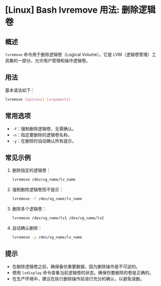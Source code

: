 # [Linux] Bash lvremove 用法: 删除逻辑卷

## 概述
`lvremove` 命令用于删除逻辑卷（Logical Volume）。它是 LVM（逻辑卷管理）工具集的一部分，允许用户管理和操作逻辑卷。

## 用法
基本语法如下：
```bash
lvremove [options] [arguments]
```

## 常用选项
- `-f`：强制删除逻辑卷，无需确认。
- `-n`：指定要删除的逻辑卷名称。
- `-y`：在删除时自动确认所有提示。

## 常见示例
1. 删除指定的逻辑卷：
   ```bash
   lvremove /dev/vg_name/lv_name
   ```

2. 强制删除逻辑卷而不提示：
   ```bash
   lvremove -f /dev/vg_name/lv_name
   ```

3. 删除多个逻辑卷：
   ```bash
   lvremove /dev/vg_name/lv1 /dev/vg_name/lv2
   ```

4. 自动确认删除：
   ```bash
   lvremove -y /dev/vg_name/lv_name
   ```

## 提示
- 在删除逻辑卷之前，确保备份重要数据，因为删除操作是不可逆的。
- 使用 `lvdisplay` 命令查看当前逻辑卷的状态，确保你要删除的卷是正确的。
- 在生产环境中，建议在执行删除操作前进行充分的确认，以避免误删。